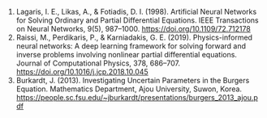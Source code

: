 <ol class="references">
<li id='Lagaris1998' class="references">
Lagaris, I. E., Likas, A., & Fotiadis, D. I. (1998). Artificial Neural Networks for Solving Ordinary and Partial Differential Equations. IEEE Transactions on Neural Networks, 9(5), 987–1000. <a href=https://doi.org/10.1109/72.712178>https://doi.org/10.1109/72.712178</a>
</li>
<li id='Raissi2019' class="references">
Raissi, M., Perdikaris, P., & Karniadakis, G. E. (2019). Physics-informed neural networks: A deep learning framework for solving forward and inverse problems involving nonlinear partial differential equations. Journal of Computational Physics, 378, 686–707. <a href=https://doi.org/10.1016/j.jcp.2018.10.045>https://doi.org/10.1016/j.jcp.2018.10.045</a>
</li>
<li id='Burkardt2013' class="references">
Burkardt, J. (2013). Investigating Uncertain Parameters in the Burgers Equation. Mathematics Department, Ajou University, Suwon, Korea.
 <a href=https://people.sc.fsu.edu/~jburkardt/presentations/burgers_2013_ajou.pdf>https://people.sc.fsu.edu/~jburkardt/presentations/burgers_2013_ajou.pdf</a>
</li>
</ol>
